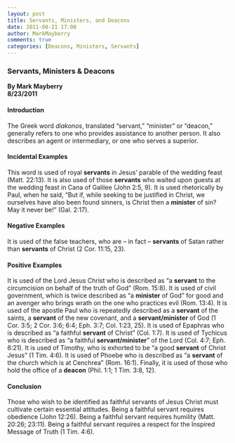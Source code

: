 ```yaml
---
layout: post
title: Servants, Ministers, and Deacons
date: 2011-08-21 17:00
author: MarkMayberry
comments: true
categories: [Deacons, Ministers, Servants]
---
```

<h3>Servants, Ministers &amp; Deacons</h3>  <p><b>By Mark Mayberry     <br />8/23/2011</b></p>  <h4>Introduction</h4>  <p>The Greek word <i>diakonos</i>, translated “servant,” “minister” or “deacon,” generally refers to one who provides assistance to another person. It also describes an agent or intermediary, or one who serves a superior. </p>  <h4>Incidental Examples</h4>  <p>This word is used of royal <b>servants</b> in Jesus’ parable of the wedding feast (Matt. 22:13). It is also used of those <b>servants</b> who waited upon guests at the wedding feast in Cana of Galilee (John 2:5, 9). It is used rhetorically by Paul, when he said, “But if, while seeking to be justified in Christ, we ourselves have also been found sinners, is Christ then a <b>minister</b> of sin? May it never be!” (Gal. 2:17).</p>  <h4>Negative Examples</h4>  <p>It is used of the false teachers, who are – in fact – <b>servants</b> of Satan rather than <b>servants</b> of Christ (2 Cor. 11:15, 23).</p>  <h4>Positive Examples</h4>  <p>It is used of the Lord Jesus Christ who is described as “a <b>servant</b> to the circumcision on behalf of the truth of God” (Rom. 15:8). It is used of civil government, which is twice described as “a <b>minister</b> of God” for good and an avenger who brings wrath on the one who practices evil (Rom. 13:4). It is used of the apostle Paul who is repeatedly described as a <b>servant</b> of the saints, a <b>servant</b> of the new covenant, and a <b>servant/minister</b> of God (1 Cor. 3:5; 2 Cor. 3:6; 6:4; Eph. 3:7; Col. 1:23, 25). It is used of Epaphras who is described as “a faithful <b>servant</b> of Christ” (Col. 1:7). It is used of Tychicus who is described as “a faithful <b>servant/minister</b>” of the Lord (Col. 4:7; Eph. 6:21). It is used of Timothy, who is exhorted to be “a good <b>servant</b> of Christ Jesus” (1 Tim. 4:6). It is used of Phoebe who is described as “a <b>servant</b> of the church which is at Cenchrea” (Rom. 16:1). Finally, it is used of those who hold the office of a <b>deacon</b> (Phil. 1:1; 1 Tim. 3:8, 12).</p>  <h4>Conclusion</h4>  <p>Those who wish to be identified as faithful servants of Jesus Christ must cultivate certain essential attitudes. Being a faithful servant requires obedience (John 12:26). Being a faithful servant requires humility (Matt. 20:26; 23:11). Being a faithful servant requires a respect for the Inspired Message of Truth (1 Tim. 4:6).</p>
